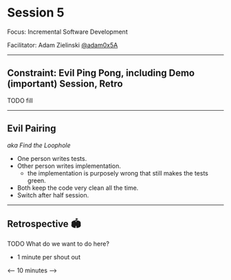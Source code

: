 # Session 5

Focus: Incremental Software Development

Facilitator: Adam Zielinski [@adam0x5A](https://x.com/adam0x5A)

---

## Constraint: Evil Ping Pong, including Demo (important) Session, Retro

TODO fill

---

## Evil Pairing

*aka Find the Loophole*

- One person writes tests.
- Other person writes implementation.
  - the implementation is purposely wrong that still makes the tests green.
- Both keep the code very clean all the time.
- Switch after half session.

---

## Retrospective 🏟️

TODO What do we want to do here?
- 1 minute per shout out

<-- 10 minutes -->
